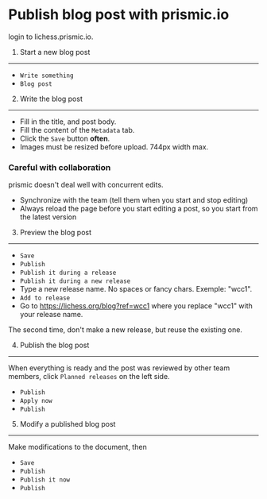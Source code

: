 Publish blog post with prismic.io
=================================

login to lichess.prismic.io.

1. Start a new blog post
------------------------

- `Write something`
- `Blog post`

2. Write the blog post
----------------------

- Fill in the title, and post body.
- Fill the content of the `Metadata` tab.
- Click the `Save` button **often**.
- Images must be resized before upload. 744px width max.

### Careful with collaboration

prismic doesn't deal well with concurrent edits.

- Synchronize with the team (tell them when you start and stop editing)
- Always reload the page before you start editing a post, so you start from the latest version

3. Preview the blog post
------------------------

- `Save`
- `Publish`
- `Publish it during a release`
- `Publish it during a new release`
- Type a new release name. No spaces or fancy chars. Exemple: "wcc1".
- `Add to release`
- Go to https://lichess.org/blog?ref=wcc1 where you replace "wcc1" with your release name.

The second time, don't make a new release, but reuse the existing one.

4. Publish the blog post
------------------------

When everything is ready and the post was reviewed by other team members,
click `Planned releases` on the left side.

- `Publish`
- `Apply now`
- `Publish`

5. Modify a published blog post
-------------------------------

Make modifications to the document, then

- `Save`
- `Publish`
- `Publish it now`
- `Publish`
